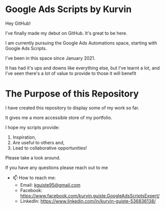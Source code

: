 # Google Ads Scripts by Kurvin


Hey GitHub!

I've finally made my debut on GitHub. It's great to be here.

I am currently pursuing the Google Ads Automations space, starting with Google Ads Scripts.

I've been in this space since January 2021.

It has had it's ups and downs like everything else, but I've learnt a lot, 
and I've seen there's a lot of value to provide to those it will benefit

# The Purpose of this Repository

I have created this repository to display some of my work so far.

It gives me a more accessible store of my portfolio.

I hope my scripts provide:
1. Inspiration, 
2. Are useful to others and,
3. Lead to collaborative opportunities!

Please take a look around.

If you have any questions please reach out to me

- 📫 How to reach me:
	- Email: kguiste95@gmail.com
  - Facebook: https://www.facebook.com/kurvin.guiste.GoogleAdsScriptsExpert/
  - LinkedIn: https://www.linkedin.com/in/kurvin-guiste-536836138/

